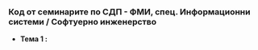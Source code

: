 ### Код от семинарите по СДП - ФМИ, спец. Информационни системи / Софтуерно инженерство


 - **Тема  1 :** 
